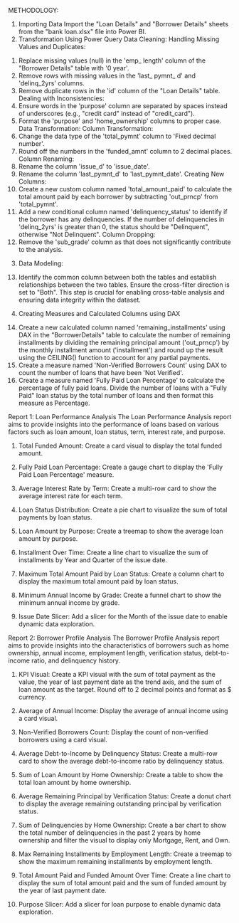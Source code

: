 METHODOLOGY:
1) Importing Data 
Import the "Loan Details" and "Borrower Details" sheets from the "bank loan.xlsx" file into Power BI.
2) Transformation Using Power Query
Data Cleaning:
Handling Missing Values and Duplicates: 
1.	Replace missing values (null) in the 'emp_ length' column of the "Borrower Details" table with '0 year'. 
2.	Remove rows with missing values in the 'last_ pymnt_ d' and 'delinq_2yrs' columns. 
3.	Remove duplicate rows in the 'id' column of the "Loan Details" table. 
Dealing with Inconsistencies: 
4.	Ensure words in the 'purpose' column are separated by spaces instead of underscores (e.g., "credit card" instead of "credit_card"). 
5.	Format the 'purpose' and 'home_ownership' columns to proper case.
Data Transformation:
Column Transformation:
6.	Change the data type of the 'total_pymnt' column to 'Fixed decimal number'. 
7.	Round off the numbers in the 'funded_amnt' column to 2 decimal places.
Column Renaming: 
8.	Rename the column 'issue_d' to 'issue_date'. 
9.	Rename the column 'last_pymnt_d' to 'last_pymnt_date'.
Creating New Columns: 
10.	Create a new custom column named 'total_amount_paid' to calculate the total amount paid by each borrower by subtracting 'out_prncp' from 'total_pymnt'.
11.	Add a new conditional column named 'delinquency_status' to identify if the borrower has any delinquencies. If the number of delinquencies in 'delinq_2yrs' is greater than 0, the status should be "Delinquent", otherwise "Not Delinquent".
Column Dropping: 
12.	Remove the 'sub_grade' column as that does not significantly contribute to the analysis.

3)	Data Modeling: 
13.	Identify the common column between both the tables and establish relationships between the two tables. Ensure the cross-filter direction is set to "Both". This step is crucial for enabling cross-table analysis and ensuring data integrity within the dataset.

4)	Creating Measures and Calculated Columns using DAX 

14.	Create a new calculated column named 'remaining_installments' using DAX in the "BorrowerDetails" table to calculate the number of remaining installments by dividing the remaining principal amount ('out_prncp') by the monthly installment amount ('installment') and round up the result using the CEILING() function to account for any partial payments.
15.	Create a measure named 'Non-Verified Borrowers Count' using DAX to count the number of loans that have been 'Not Verified'.
16.	Create a measure named 'Fully Paid Loan Percentage' to calculate the percentage of fully paid loans. Divide the number of loans with a "Fully Paid" loan status by the total number of loans and then format this measure as Percentage.




Report 1: Loan Performance Analysis 
The Loan Performance Analysis report aims to provide insights into the performance of loans based on various factors such as loan amount, loan status, term, interest rate, and purpose.
1)	Total Funded Amount: Create a card visual to display the total funded amount.

2)	Fully Paid Loan Percentage: Create a gauge chart to display the 'Fully Paid Loan Percentage' measure.

3)	Average Interest Rate by Term: Create a multi-row card to show the average interest rate for each term.

4)	Loan Status Distribution: Create a pie chart to visualize the sum of total payments by loan status.

5)	Loan Amount by Purpose: Create a treemap to show the average loan amount by purpose.

6)	Installment Over Time: Create a line chart to visualize the sum of installments by Year and Quarter of the issue date.

7)	Maximum Total Amount Paid by Loan Status: Create a column chart to display the maximum total amount paid by loan status.

8)	Minimum Annual Income by Grade: Create a funnel chart to show the minimum annual income by grade. 

9)	Issue Date Slicer: Add a slicer for the Month of the issue date to enable dynamic data exploration.










Report 2: Borrower Profile Analysis 
The Borrower Profile Analysis report aims to provide insights into the characteristics of borrowers such as home ownership, annual income, employment length, verification status, debt-to-income ratio, and delinquency history.
1)	KPI Visual: Create a KPI visual with the sum of total payment as the value, the year of last payment date as the trend axis, and the sum of loan amount as the target. Round off to 2 decimal points and format as $ currency.

2)	Average of Annual Income: Display the average of annual income using a card visual.

3)	Non-Verified Borrowers Count: Display the count of non-verified borrowers using a card visual.

4)	Average Debt-to-Income by Delinquency Status: Create a multi-row card to show the average debt-to-income ratio by delinquency status.

5)	Sum of Loan Amount by Home Ownership: Create a table to show the total loan amount by home ownership.

6)	Average Remaining Principal by Verification Status: Create a donut chart to display the average remaining outstanding principal by verification status.

7)	Sum of Delinquencies by Home Ownership: Create a bar chart to show the total number of delinquencies in the past 2 years by home ownership and filter the visual to display only Mortgage, Rent, and Own.

8)	Max Remaining Installments by Employment Length: Create a treemap to show the maximum remaining installments by employment length.

9)	Total Amount Paid and Funded Amount Over Time: Create a line chart to display the sum of total amount paid and the sum of funded amount by the year of last payment date. 

10)	Purpose Slicer: Add a slicer for loan purpose to enable dynamic data exploration.
